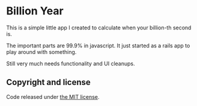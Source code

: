 Billion Year
============

This is a simple little app I created to calculate when your billion-th second is.

The important parts are 99.9% in javascript. It just started as a rails app to play around with something.

Still very much needs functionality and UI cleanups.

## Copyright and license

Code released under [the MIT license](LICENSE.md).
